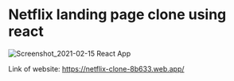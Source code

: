 # Netflix landing page clone using react

![Screenshot_2021-02-15 React App](https://user-images.githubusercontent.com/59308744/107920450-003ff800-6f93-11eb-8bb3-1d9dc3232f47.jpg)

Link of website:
https://netflix-clone-8b633.web.app/
